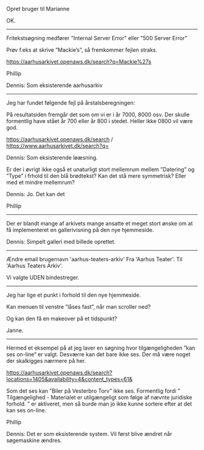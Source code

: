 Opret bruger til Marianne

OK. 

---

Fritekstsøgning medfører "Internal Server Error" eller "500 Server Error"

Prøv f.eks at skrive ”Mackie’s”, så fremkommer fejlen straks.

https://aarhusarkivet.openaws.dk/search?q=Mackie%27s

Phillip

Dennis: Som eksisterende aarhusarkiv

---

Jeg har fundet følgende fejl på årstalsberegningen:

På resultatsiden fremgår det som om vi er i år 7000,  8000 osv. Der skulle formentlig have stået år 700 eller år 800 i stedet. Heller ikke 0800 vil være god.

https://aarhusarkivet.openaws.dk/search / https://www.aarhusarkivet.dk/search?q=

Dennis: Som eksisterende løæsning. 

Er der i øvrigt ikke også et unaturligt stort mellemrum mellem ”Datering” og ”Type” i frhold til den blå brødtekst? Kan det stå mere symmetrisk? Eller med et mindre mellemrum?

Dennis: Jo. Det kan det

Phillip

---

Der er blandt mange af arkivets mange ansatte et meget stort ønske om at få implementeret en gallerivisning på den nye hjemmeside.

Dennis: Simpelt galleri med billede oprettet. 

---

Ændre email brugernavn 'aarhus-teaters-arkiv'
Fra 'Aarhus Teater'. Til 'Aarhus Teaters Arkiv'.

Vi valgte UDEN bindestreger.


---

Jeg har lige et punkt i forhold til den nye hjemmeside.

Kan menuen til venstre ”låses fast”, når man scroller ned?

Og kan den få en makeover på et tidspunkt?

Janne.

---

Hermed et eksempel på at jeg laver en søgning hvor tilgængeligheden ”kan ses on-line” er valgt. Desværre kan det bare ikke ses. Der må være noget der skalkigges nærmere på her.

https://aarhusarkivet.openaws.dk/search?locations=1405&availability=4&content_types=61&

Som det ses kan ”Biler på Vesterbro Torv” ikke ses. Formentlig fordi ” Tilgængelighed - Materialet er utilgængeligt som følge af nævnte juridiske forhold. ” er aktiveret, men så burde man jo ikke kunne sortere efter at det kan ses on-line.

Phillip

Dennis: Det er som eksisterende system. Vil først blive ændret når søgemaskine ændres. 

